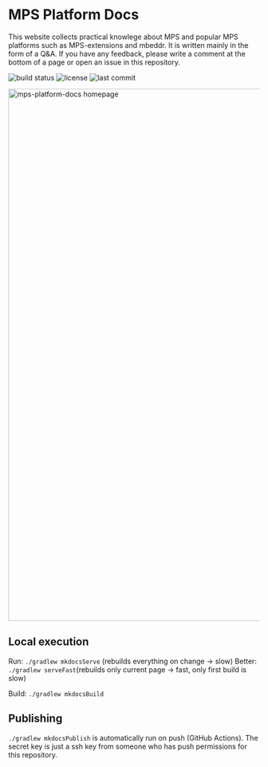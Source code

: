 # MPS Platform Docs

This website collects practical knowlege about MPS and popular MPS platforms such as MPS-extensions and mbeddr. It is written mainly in the form of a Q&A. If you have any feedback, please write a comment at the bottom of a page or
open an issue in this repository.

![build status](https://img.shields.io/github/workflow/status/mbeddr/mps-platform-docs/Build%20and%20publish%20documentation)
![license](https://img.shields.io/github/license/mbeddr/mps-platform-docs)
![last commit](https://img.shields.io/github/last-commit/mbeddr/mps-platform-docs)

<img width="1068" alt="mps-platform-docs homepage" src="https://user-images.githubusercontent.com/88385944/180607116-2c61d660-7893-4ebb-a383-97b56ff94abb.png">

## Local execution
Run: `./gradlew mkdocsServe` (rebuilds everything on change -> slow)
Better: `./gradlew serveFast`(rebuilds only current page -> fast, only first build is slow)

Build: `./gradlew mkdocsBuild`

## Publishing

`./gradlew mkdocsPublish` is automatically run on push (GitHub Actions). The secret key is just a ssh key from someone who has push permissions for this repository.
